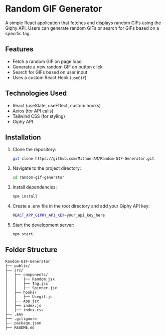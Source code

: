 # Random GIF Generator

A simple React application that fetches and displays random GIFs using the Giphy API. Users can generate random GIFs or search for GIFs based on a specific tag.

## Features
- Fetch a random GIF on page load
- Generate a new random GIF on button click
- Search for GIFs based on user input
- Uses a custom React Hook (`useGif`)

## Technologies Used
- React (useState, useEffect, custom hooks)
- Axios (for API calls)
- Tailwind CSS (for styling)
- Giphy API

## Installation

1. Clone the repository:
   ```bash
   git clone https://github.com/Mithun-AM/Random-GIF-Generator.git

2. Navigate to the project directory:
   ```bash
   cd random-gif-generator

3. Install dependencies:
   ```bash
   npm install

4. Create a .env file in the root directory and add your Giphy API key:
   ```bash
   REACT_APP_GIPHY_API_KEY=your_api_key_here

5. Start the development server:
   ```bash
   npm start

## Folder Structure

```plaintext
Random-GIF-Generator
├── public/
├── src/
│   ├── components/
│   │   ├── Random.jsx
│   │   ├── Tag.jsx
│   │   ├── Spinner.jsx
│   ├── hooks/
│   │   ├── Usegif.js
│   ├── App.jsx
│   ├── index.js
│   ├── index.css
├── .env
├── .gitignore
├── package.json
├── README.md


